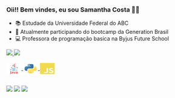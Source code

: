 ### Oii!! Bem vindes, eu sou Samantha Costa 👋🏻
- 📚 Estudade da Universidade Federal do ABC
- 🚀 Atualmente participando do bootcamp da Generation Brasil
- 💻 Professora de programação basica na Byjus Future School
 <div>
  <a href="https://github.com/samanthaccosta">
  <img height="180em" src="https://github-readme-stats.vercel.app/api?username=samanthaccosta&show_icons=true&theme=tokyonight&include_all_commits=true&count_private=true"/>
  <img height="180em" src="https://github-readme-stats.vercel.app/api/top-langs/?username=samanthaccosta&layout=compact&langs_count=7&theme=tokyonight"/>
</div>
<div style="display: inline_block"><br>
  <img align="center" alt="Rafa-J" height="30" width="40" src="https://raw.githubusercontent.com/devicons/devicon/master/icons/java/java-original-wordmark.svg">
  <img align="center" alt="Rafa-Python" height="30" width="40" src="https://raw.githubusercontent.com/devicons/devicon/master/icons/python/python-original.svg"> 
   <img align="center" alt="Rafa-Js" height="30" width="40" src="https://raw.githubusercontent.com/devicons/devicon/master/icons/javascript/javascript-plain.svg">
</div>

##


<div> 
  <a href="https://instagram.com/samyccosta" target="_blank"><img src="https://img.shields.io/badge/-Instagram-%23E4405F?style=for-the-badge&logo=instagram&logoColor=white" target="_blank"></a> 
  <a href = "mailto:samanthaccosta1@hotmail.com"><img src="https://img.shields.io/badge/-Gmail-%23333?style=for-the-badge&logo=gmail&logoColor=white" target="_blank"></a>
  <a href="https://www.linkedin.com/in/samantha-costa-0290b91a7/" target="_blank"><img src="https://img.shields.io/badge/-LinkedIn-%230077B5?style=for-the-badge&logo=linkedin&logoColor=white" target="_blank"></a> 
 
</div>

<!---
samanthaccosta/samanthaccosta is a ✨ special ✨ repository because its `README.md` (this file) appears on your GitHub profile.
You can click the Preview link to take a look at your changes.
--->
